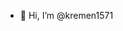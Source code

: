 - 👋 Hi, I’m @kremen1571

<!---
kremen1571/kremen1571 is a ✨ special ✨ repository because its `README.md` (this file) appears on your GitHub profile.
You can click the Preview link to take a look at your changes.
--->
